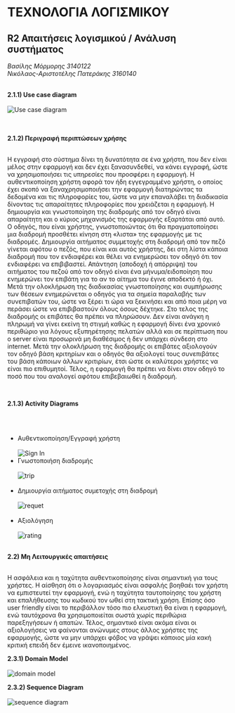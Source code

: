 # ΤΕΧΝΟΛΟΓΙΑ ΛΟΓΙΣΜΙΚΟΥ

## R2  Απαιτήσεις λογισμικού / Ανάλυση συστήματος

*Βασίλης Μόρμορης 3140122*<br>
*Νικόλαος-Αριστοτέλης Πατεράκης 3160140*<br><br>

**2.1.1) Use case diagram**<br><br>
![Use case diagram](images/Usecases2.png)

<br><br>
**2.1.2) Περιγραφή  περιπτώσεων  χρήσης** <br><br>

Η εγγραφή στο σύστημα δίνει τη δυνατότητα σε ένα χρήστη, που δεν είναι μέλος στην εφαρμογή και δεν έχει ξανασυνδεθεί, να κάνει εγγραφή, ώστε να χρησιμοποιήσει τις υπηρεσίες που προσφέρει η εφαρμογή. Η αυθεντικοποίηση χρήστη αφορά τον ήδη εγγεγραμμένο χρήστη, ο οποίος έχει σκοπό να ξαναχρησιμοποιήσει την εφαρμογή διατηρώντας τα δεδομένα και τις πληροφορίες του, ώστε να μην επαναλάβει τη διαδικασία δίνοντας τις απαραίτητες πληροφορίες που χρειάζεται η εφαρμογή. Η δημιουργία και γνωστοποίηση της διαδρομής από τον οδηγό είναι απαραίτητη και ο κύριος μηχανισμός της εφαρμογής εξαρτάται από αυτό. Ο οδηγός, που είναι χρήστης, γνωστοποιώντας ότι θα πραγματοποίησει μια διαδρομή προσθέτει κίνηση στη «λιστα» της εφαρμογής με τις διαδρομές. Δημιουργία αιτήματος συμμετοχής στη διαδρομή από τον πεζό γίνεται αφότου ο πεζός,  που είναι και αυτός χρήστης, δει στη λίστα κάποια διαδρομή που τον ενδιαφέρει και θέλει να ενημερώσει τον οδηγό ότι τον ενδιαφέρει να επιβιβαστεί. Απάντηση (αποδοχή ή απόρριψη) του αιτήματος του πεζού από τον οδηγό είναι ένα μήνυμα/ειδοποίηση που ενημερώνει τον επιβάτη για το αν το αίτημα του έγινε αποδεκτό ή όχι. Μετά την ολοκλήρωση της διαδικασίας γνωστοποίησης και συμπήρωσης των θέσεων ενημερώνεται ο οδηγός για τα σημεία παραλαβής των συνεπιβατών του, ώστε να ξέρει τι ώρα να ξεκινήσει και από ποια μέρη να περάσει ώστε να επιβιβαστούν όλους όσους δέχτηκε. Στο τελος της διαδρομής οι επιβάτες θα πρέπει να πληρώσουν. Δεν είναι ανάγκη η πληρωμή να γίνει εκείνη τη στιγμή καθώς η εφαρμογή δίνει ένα χρονικό περιθώριο για λόγους εξυπηρέτησης πελατών αλλά και σε περίπτωση που ο server είναι προσωρινά μη διαθέσιμος ή δεν υπάρχει σύνδεση στο internet. Μετά την ολοκλήρωση της διαδρομής οι επιβάτες αξιολογούν τον οδηγό βάση κριτηρίων και ο οδηγός θα αξιολογεί τους συνεπιβάτες του βάση κάποιων άλλων κριτιρίων, έτσι ώστε οι καλύτεροι χρήστες να είναι πιο επιθυμητοί. Τέλος, η εφαρμογή θα πρέπει να δίνει στον οδηγό το ποσό που του αναλογεί αφότου επιβεβαιωθεί η διαδρομή.

<br>

**2.1.3) Activity Diagrams** 

<br><br>



* Αυθεντικοποίηση/Εγγραφή χρήστη<br><br>
![Sign In](images/Authetication.png)<br>
* Γνωστοποιήση διαδρομής<br><br>
![trip](images/createDrive2.png)<br><br>
* Δημιουργία αιτήματος συμετοχής στη διαδρομή<br><br>
![requet](images/RequestCreation.png)<br><br>
* Αξιολόγηση<br><br>
![rating](images/rate2.png)<br><br>


**2.2)  Μη Λειτουργικές απαιτήσεις**<br><br> 

Η ασφάλεια και η ταχύτητα αυθεντικοποίησης είναι σημαντική για τους χρήστες. Η αίσθηση ότι ο λογαριασμός είναι ασφαλής βοηθαέι τον χρήστη να εμπιστευτεί την εφαρμογή, ενώ η ταχύτητα ταυτοποίησης του χρήστη και επαλήθευσης του κωδικού τον ωθεί στη τακτική χρήση. 
Επίσης όσο user friendly είναι το περιβάλλον τόσο πιο ελκυστική θα είναι η εφαρμογή, ενώ ταυτόχρονα θα χρησιμοποιείται σωστά χωρίς περιθώρια παρεξηγήσεων ή απατών. 
Τέλος, σημαντικό είναι ακόμα είναι οι αξιολογήσεις να φαίνονται ανώνυμες στους άλλος χρήστες της εφαρμογής, ώστε να μην υπάρχει φόβος να γράψει κάποιος μία κακή κριτική επειδή δεν έμεινε ικανοποιημένος. 


**2.3.1) Domain Model**<br><br>
![domain model](images/DomainModel.png)


**2.3.2) Sequence Diagram**<br><br>
![sequence diagram](images/SequenceDiagram.png)
